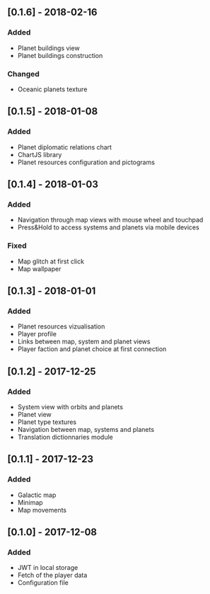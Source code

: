 ## [0.1.6] - 2018-02-16
### Added
- Planet buildings view
- Planet buildings construction

### Changed
- Oceanic planets texture

## [0.1.5] - 2018-01-08
### Added
- Planet diplomatic relations chart
- ChartJS library
- Planet resources configuration and pictograms

## [0.1.4] - 2018-01-03
### Added
- Navigation through map views with mouse wheel and touchpad
- Press&Hold to access systems and planets via mobile devices

### Fixed
- Map glitch at first click
- Map wallpaper

## [0.1.3] - 2018-01-01
### Added
- Planet resources vizualisation
- Player profile
- Links between map, system and planet views
- Player faction and planet choice at first connection

## [0.1.2] - 2017-12-25
### Added
- System view with orbits and planets
- Planet view
- Planet type textures
- Navigation between map, systems and planets
- Translation dictionnaries module

## [0.1.1] - 2017-12-23
### Added
- Galactic map
- Minimap
- Map movements

## [0.1.0] - 2017-12-08
### Added
- JWT in local storage
- Fetch of the player data
- Configuration file
